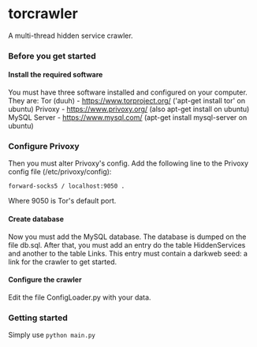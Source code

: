 # torcrawler
A multi-thread hidden service crawler.

### Before you get started
#### Install the required software
You must have three software installed and configured on your computer. They are:
Tor (duuh) - https://www.torproject.org/ ('apt-get install tor' on ubuntu)
Privoxy - https://www.privoxy.org/ (also apt-get install on ubuntu)
MySQL Server - https://www.mysql.com/ (apt-get install mysql-server on ubuntu)

### Configure Privoxy
Then you must alter Privoxy's config. Add the following line to the Privoxy config file (/etc/privoxy/config):

`forward-socks5 / localhost:9050 .`

Where 9050 is Tor's default port.

#### Create database
Now you must add the MySQL database. The database is dumped on the file db.sql. After that, you must add an entry do the table HiddenServices and another to the table Links.
This entry must contain a darkweb seed: a link for the crawler to get started.

#### Configure the crawler
Edit the file ConfigLoader.py with your data.

### Getting started

Simply use
`python main.py`